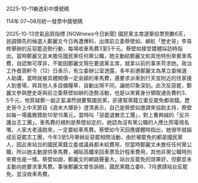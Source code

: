
2025-10-11樂透彩中獎號碼

                                
114年 07~08月統一發票中獎號碼
                             
2025-10-13空氣品質指標
                              [NOWnews今日新聞] 國民黨主席選舉投票倒數6天，民調領先的候選人鄭麗文今日再遭爆料，出席前立委蔡壁如、網紅「歷史哥」李易修舉辦的反惡罷造勢行動，每場收車馬費3至5千元。蔡壁如接受媒體採訪時指出，當時鄭麗文並未擔任國民黨任何黨公職，她主動給鄭麗文和其他特別來賓車馬費，自認無可厚非，不能因鄭麗文現在要選黨主席，就拿以前的事來苛求她。政治工作者周軒今（12）日表示，有立委辦公室透露，多年前邀鄭麗文為某立委候選人助講，當時就被具體開價一定金額的車馬費，還要求派車到行天宮附近的住家接人到會場，與其他人多自備糧草、自動出現不同，讓她印象深刻。此次反惡罷，鄭麗文參與歷史哥與前立委蔡壁如辦的造勢活動，也是以來賓身分領取通告費約3、5千元，他質疑鄭一副正氣凜然說要幫國民黨，卻連幫黨籍立委反罷免都收錢。歷史哥今上中天節目《週末大爆卦》澄清表示，自己是蔡壁如邀請來協助主持，蔡壁如每一場義務贊助10至15萬元，當時叫「惡罷退散志工團」，對上曹興誠的「反共護台志工團」。車馬費的規則是蔡壁如定的，她認為沒有黨公職的人應比照電視名嘴，人家大老遠跑來，一定要給車馬費。蔡壁如今天回應媒體時指出，她很早就組成反惡罷志工團，今年3至5月舉辦反惡罷相關活動，由於被罷免的都是國民黨人，因此來站台的國民黨籍立委或議員都未給費用，但當時鄭麗文未擔任任何黨公職，所以她主動提供車馬費，補貼高鐵來回車票及計程車費用，其他非黨公職特別來賓也是一樣。蔡壁如說，鄭麗文的網路聲量大，站台反罷免的效果好，但鄭並未主動向她要求車馬費。事後鄭麗文曾告訴她，國民黨籍立委6、7月邀請站台反罷免，並沒收車馬費。